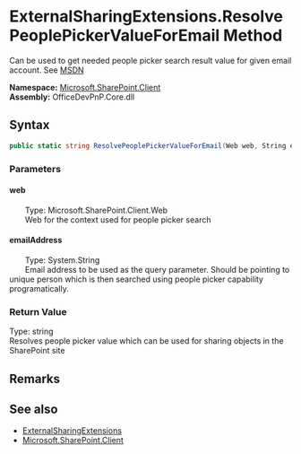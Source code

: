 # ExternalSharingExtensions.ResolvePeoplePickerValueForEmail Method  
 Can be used to get needed people picker search result value for given email account. See <a href="https://msdn.microsoft.com/en-us/library/office/jj179690.aspx">MSDN</a>  

**Namespace:** [Microsoft.SharePoint.Client](Microsoft.SharePoint.Client.md)  
**Assembly:** OfficeDevPnP.Core.dll  
## Syntax
```C#
public static string ResolvePeoplePickerValueForEmail(Web web, String emailAddress)
```
### Parameters
#### web  
&emsp;&emsp;Type: Microsoft.SharePoint.Client.Web  
&emsp;&emsp;Web for the context used for people picker search  

  

#### emailAddress  
&emsp;&emsp;Type: System.String  
&emsp;&emsp;Email address to be used as the query parameter. Should be pointing to unique person which is then searched using people picker capability programatically.  

  

### Return Value
Type: string  
Resolves people picker value which can be used for sharing objects in the SharePoint site  


## Remarks
  
## See also
- [ExternalSharingExtensions](Microsoft.SharePoint.Client.ExternalSharingExtensions.md) 
- [Microsoft.SharePoint.Client](Microsoft.SharePoint.Client.md) 

